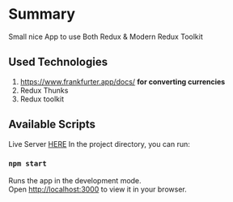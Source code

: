 # Summary

Small nice App to use Both Redux & Modern Redux Toolkit
## Used Technologies

1. https://www.frankfurter.app/docs/ **for converting currencies**
2. Redux Thunks
3. Redux toolkit

## Available Scripts

Live Server [HERE]()
In the project directory, you can run:

### `npm start`

Runs the app in the development mode.\
Open [http://localhost:3000](http://localhost:3000) to view it in your browser.

